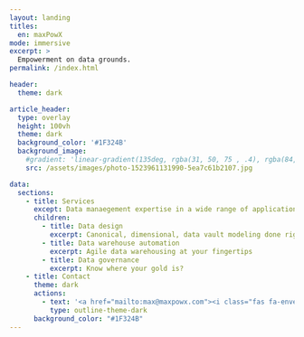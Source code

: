 ```yaml
---
layout: landing
titles: 
  en: maxPowX
mode: immersive
excerpt: >
  Empowerment on data grounds.
permalink: /index.html

header:
  theme: dark

article_header:
  type: overlay
  height: 100vh
  theme: dark
  background_color: '#1F324B'
  background_image:
    #gradient: 'linear-gradient(135deg, rgba(31, 50, 75 , .4), rgba(84, 30, 71, .4))'
    src: /assets/images/photo-1523961131990-5ea7c61b2107.jpg

data:
  sections:
    - title: Services
      except: Data manaegement expertise in a wide range of applications
      children: 
        - title: Data design
          excerpt: Canonical, dimensional, data vault modeling done right
        - title: Data warehouse automation
          excerpt: Agile data warehousing at your fingertips
        - title: Data governance
          excerpt: Know where your gold is?
    - title: Contact
      theme: dark
      actions:
        - text: '<a href="mailto:max@maxpowx.com"><i class="fas fa-envelope"></i> Drop a mail!</a>'
          type: outline-theme-dark
      background_color: "#1F324B"
---
```

